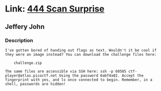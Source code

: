 # Link: [444 Scan Surprise](https://play.picoctf.org/practice/challenge/444)

## Jeffery John

### Description

```
I've gotten bored of handing out flags as text. Wouldn't it be cool if they were an image instead? You can download the challenge files here:

    challenge.zip

The same files are accessible via SSH here: ssh -p 60585 ctf-player@atlas.picoctf.net Using the password 6abf4a82. Accept the fingerprint with yes, and ls once connected to begin. Remember, in a shell, passwords are hidden!
```
